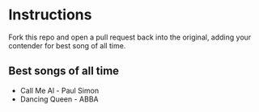 # Instructions
Fork this repo and open a pull request back into the original, adding your contender for best song of all time.

## Best songs of all time

* Call Me Al - Paul Simon
* Dancing Queen - ABBA 
